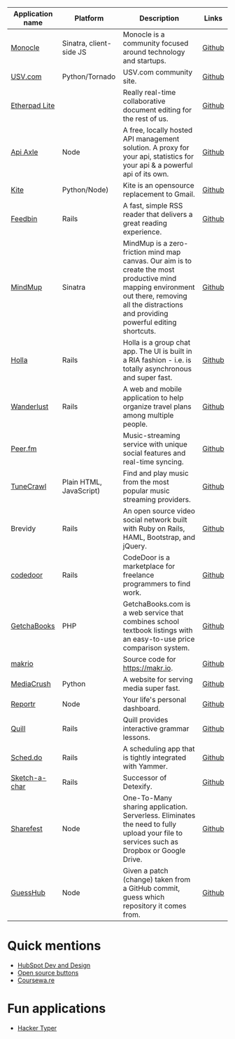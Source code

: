 | Application name 						| Platform | Description | Links |
|---------------------------------------|-------|----------------|-------|
| [Monocle](http://monocle.io)  		| Sinatra, client-side JS | Monocle is a community focused around technology and startups.	| [Github](https://github.com/maccman/monocle) 				|
| [USV.com](http://usv.com) 			| Python/Tornado | USV.com community site.									| [Github](https://github.com/unionsquareventures/theconversation) |
| [Etherpad Lite](http://etherpad.org) 	|		| Really real-time collaborative document editing for the rest of us.		| [Github](https://github.com/ether/etherpad-lite) 			|
| [Api Axle](http://apiaxle.com) 		| Node | A free, locally hosted API management solution. A proxy for your api, statistics for your api & a powerful api of its own.		| [Github](https://github.com/apiaxle/apiaxle) |
| [Kite](http://khamidou.github.io/kite/) | Python/Node) | Kite is an opensource replacement to Gmail.				| [Github](https://github.com/khamidou/kite) 				|
| [Feedbin](https://feedbin.me/) 		| Rails | A fast, simple RSS reader that delivers a great reading experience.| [Github](https://github.com/feedbin/feedbin) 			|
| [MindMup](http://www.mindmup.com) 	| Sinatra | MindMup is a zero-friction mind map canvas. Our aim is to create the most productive mind mapping environment out there, removing all the distractions and providing powerful editing shortcuts. | [Github](https://github.com/mindmup/mindmup) |
| [Holla](https://maccman-holla.heroku.com/) | Rails | Holla is a group chat app. The UI is built in a RIA fashion - i.e. is totally asynchronous and super fast.				| [Github](https://github.com/maccman/holla) |
| [Wanderlust](http://mywanderlust.co/) | Rails | A web and mobile application to help organize travel plans among multiple people.												| [Github](https://github.com/danecjensen/mywanderlust) |
| [Peer.fm](http://peer.fm) 			| 		| Music-streaming service with unique social features and real-time syncing.													| [Github](https://github.com/buu700/napster.fm/) |
| [TuneCrawl](http://www.tunecrawl.com/)| Plain HTML, JavaScript) | Find and play music from the most popular music streaming providers.										| [Github](https://github.com/ProbablyOliver/TuneCrawl) |
| Brevidy 								| Rails | An open source video social network built with Ruby on Rails, HAML, Bootstrap, and jQuery.									| [Github](https://github.com/iwasrobbed/Brevidy) |
| [codedoor](https://www.codedoor.com/) | Rails | CodeDoor is a marketplace for freelance programmers to find work.	| [Github](https://github.com/CodeDoor/codedoor) 			|
| [GetchaBooks](http://getchaBooks.com) | PHP 	| GetchaBooks.com is a web service that combines school textbook listings with an easy-to-use price comparison system.			| [Github](https://github.com/getchabooks/getchabooks) |
| [makrio](https://makr.io) 			| 		| Source code for https://makr.io.									| [Github](https://github.com/makrio/makrio) 				|
| [MediaCrush](https://mediacru.sh) 	| Python | A website for serving media super fast.							| [Github](https://github.com/MediaCrush/MediaCrush) 		|
| [Reportr](http://www.reportr.io) 		| Node  | Your life's personal dashboard.									| [Github](https://github.com/SamyPesse/reportr) 			|
| [Quill](http://www.quill.org) 		| Rails | Quill provides interactive grammar lessons.						| [Github](https://github.com/empirical-org/quill) 			|
| [Sched.do](http://sched.do) | Rails | A scheduling app that is tightly integrated with Yammer.									| [Github](https://github.com/yammer/sched.do) 			|
| [Sketch-a-char](http://sketch-a-char.heroku.com) | Rails | Successor of Detexify.									| [Github](https://github.com/kirel/sketch-a-char) 			|
| [Sharefest](http://sharefest.me) 		| Node  | One-To-Many sharing application. Serverless. Eliminates the need to fully upload your file to services such as Dropbox or Google Drive.	| [Github](https://github.com/Peer5/ShareFest) |
| [GuessHub](http://guesshub.io/) | Node  | Given a patch (change) taken from a GitHub commit, guess which repository it comes from. | [Github](https://github.com/max99x/guesshub/)

# Quick mentions
* [HubSpot Dev and Design](http://github.hubspot.com/)
* [Open source buttons](http://dracs89.github.io/bbtn/)
* [Coursewa.re](https://github.com/Courseware)

# Fun applications
* [Hacker Typer](https://github.com/duiker101/Hacker-Typer)
